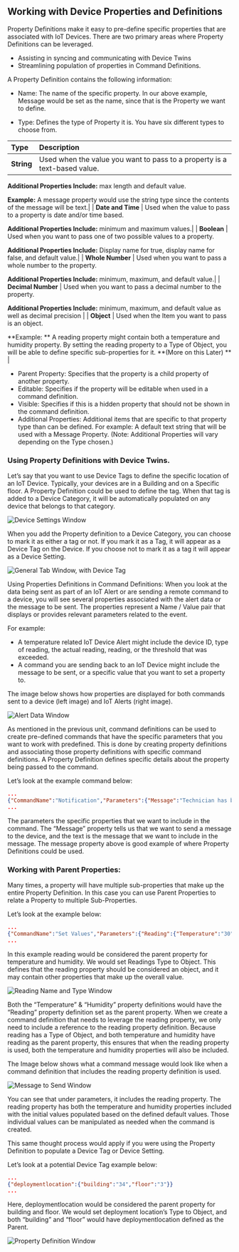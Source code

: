## Working with Device Properties and Definitions

Property Definitions make it easy to pre-define specific properties that are associated with IoT Devices.  There are two primary areas where Property Definitions can be leveraged. 
 
- Assisting in syncing and communicating with Device Twins
- Streamlining population of properties in Command Definitions.  

A Property Definition contains the following information:

- Name: The name of the specific property.  In our above example, Message would be set as the name, since that is the Property we want to define.  

- Type: Defines the type of Property it is.  You have six different types to choose from.  

| **Type** | **Description** |
| :-------------- | :--- |
| **String** | Used when the value you want to pass to a property is a text-based value.  

**Additional Properties Include:** max length and default value.

**Example:** A message property would use the string type since the contents of the message will be text.|
| **Date and Time** | Used when the value to pass to a property is date and/or time based.  

**Additional Properties Include:** minimum and maximum values.|
| **Boolean** | Used when you want to pass one of two possible values to a property.  

**Additional Properties Include:** Display name for true, display name for false, and default value.|
| **Whole Number** | Used when you want to pass a whole number to the property. 

**Additional Properties Include:** minimum, maximum, and default value.|
| **Decimal Number** | Used when you want to pass a decimal number to the property. 

**Additional Properties Include:** minimum, maximum, and default value as well as decimal precision |
| **Object** | Used when the Item you want to pass is an object.  

**Example: ** A reading property might contain both a temperature and humidity property.  By setting the reading property to a Type of Object, you will be able to define specific sub-properties for it.  **(More on this Later) ** |

- Parent Property: Specifies that the property is a child property of another property.  
- Editable: Specifies if the property will be editable when used in a command definition.  
- Visible: Specifies if this is a hidden property that should not be shown in the command definition.
- Additional Properties:   Additional items that are specific to that property type than can be defined. For example: A default text string that will be used with a Message Property.  (Note: Additional Properties will vary depending on the Type chosen.) 

### Using Property Definitions with Device Twins. 
Let’s say that you want to use Device Tags to define the specific location of an IoT Device.  Typically, your devices are in a Building and on a Specific floor.  A Property Definition could be used to define the tag.  When that tag is added to a Device Category, it will be automatically populated on any device that belongs to that category.  

![Device Settings Window](../media/1-rg-unit5.png)

When you add the Property definition to a Device Category, you can choose to mark it as either a tag or not.  If you mark it as a Tag, it will appear as a Device Tag on the Device.  If you choose not to mark it as a tag it will appear as a Device Setting.  


![General Tab Window, with Device Tag](../media/2-rg-unit5.png)

Using Properties Definitions in Command Definitions:
When you look at the data being sent as part of an IoT Alert or are sending a remote command to a device, you will see several properties associated with the alert data or the message to be sent.  The properties represent a Name / Value pair that displays or provides relevant parameters related to the event.   

For example: 


- A temperature related IoT Device Alert might include the device ID, type of reading, the actual reading, reading, or the threshold that was exceeded.  
- A command you are sending back to an IoT Device might include the message to be sent, or a specific value that you want to set a property to.  

The image below shows how properties are displayed for both commands sent to a device (left image) and IoT Alerts (right image).

![Alert Data Window](../media/3-rg-unit5.png)

As mentioned in the previous unit, command definitions can be used to create pre-defined commands that have the specific parameters that you want to work with predefined.  This is done by creating property definitions and associating those property definitions with specific command definitions.  A Property Definition defines specific details about the property being passed to the command.  

Let’s look at the example command below:
```json
...
{"CommandName":"Notification","Parameters":{"Message":"Technician has been dispatched"}}
...
```

The parameters the specific properties that we want to include in the command.  The “Message” property tells us that we want to send a message to the device, and the text is the message that we want to include in the message.  The message property above is good example of where Property Definitions could be used.  

### Working with Parent Properties:
Many times, a property will have multiple sub-properties that make up the entire Property Definition.  In this case you can use Parent Properties to relate a Property to multiple Sub-Properties.  

Let’s look at the example below:    
```json
...
{"CommandName":"Set Values","Parameters":{"Reading":{"Temperature":"30","Humidity":"30"}}}
...
```

In this example reading would be considered the parent property for temperature and humidity.  We would set Readings Type to Object. This defines that the reading property should be considered an object, and it may contain other properties that make up the overall value.  

![Reading Name and Type Window](../media/4-rg-unit5.png)

Both the “Temperature” & “Humidity” property definitions would have the “Reading” property definition set as the parent property.    When we create a command definition that needs to leverage the reading property, we only need to include a reference to the reading property definition.   Because reading has a Type of Object, and both temperature and humidity have reading as the parent property, this ensures that when the reading property is used, both the temperature and humidity properties will also be included.  
  
The Image below shows what a command message would look like when a command definition that includes the reading property definition is used.  

![Message to Send Window](../media/5-rg-unit5.png)

You can see that under parameters, it includes the reading property.  The reading property has both the temperature and humidity properties included with the initial values populated based on the defined default values.  Those individual values can be manipulated as needed when the command is created.  

This same thought process would apply if you were using the Property Definition to populate a Device Tag or Device Setting.  

Let’s look at a potential Device Tag example below:    
```json
...
{"deploymentlocation":{"building":"34","floor":"3"}}
...
```

Here, deploymentlocation would be considered the parent property for building and floor.  We would set deployment location’s Type to Object, and both “building” and “floor” would have deploymentlocation defined as the Parent.     

![Property Definition Window](../media/6-rg-unit5.png)



















